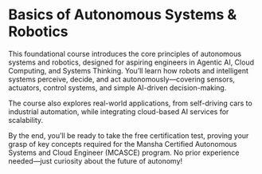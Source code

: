 # Basics of Autonomous Systems & Robotics

This foundational course introduces the core principles of autonomous systems and robotics, designed for aspiring engineers in Agentic AI, Cloud Computing, and Systems Thinking. You’ll learn how robots and intelligent systems perceive, decide, and act autonomously—covering sensors, actuators, control systems, and simple AI-driven decision-making. 

The course also explores real-world applications, from self-driving cars to industrial automation, while integrating cloud-based AI services for scalability. 

By the end, you’ll be ready to take the free certification test, proving your grasp of key concepts required for the Mansha Certified Autonomous Systems and Cloud Engineer (MCASCE) program. No prior experience needed—just curiosity about the future of autonomy!


